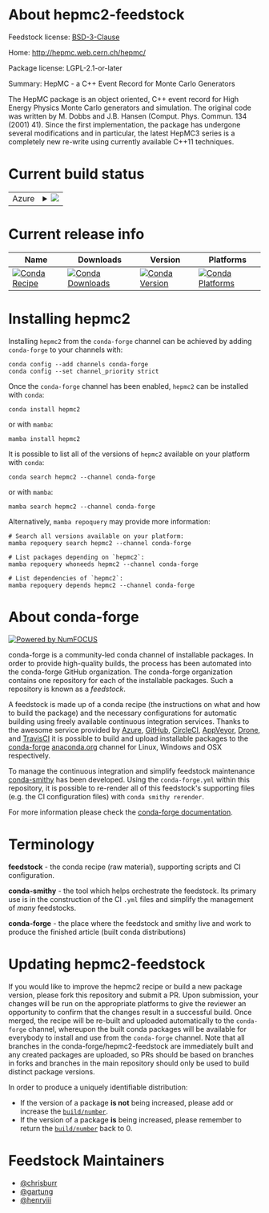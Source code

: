 About hepmc2-feedstock
======================

Feedstock license: [BSD-3-Clause](https://github.com/conda-forge/hepmc2-feedstock/blob/main/LICENSE.txt)

Home: http://hepmc.web.cern.ch/hepmc/

Package license: LGPL-2.1-or-later

Summary: HepMC - a C++ Event Record for Monte Carlo Generators

The HepMC package is an object oriented, C++ event record
for High Energy Physics Monte Carlo generators and simulation.
The original code was written by M. Dobbs and J.B. Hansen
 (Comput. Phys. Commun. 134 (2001) 41). Since the first
implementation, the package has undergone several modifications
and in particular, the latest HepMC3 series is a completely new
re-write using currently available C++11 techniques.


Current build status
====================


<table>
    
  <tr>
    <td>Azure</td>
    <td>
      <details>
        <summary>
          <a href="https://dev.azure.com/conda-forge/feedstock-builds/_build/latest?definitionId=6563&branchName=main">
            <img src="https://dev.azure.com/conda-forge/feedstock-builds/_apis/build/status/hepmc2-feedstock?branchName=main">
          </a>
        </summary>
        <table>
          <thead><tr><th>Variant</th><th>Status</th></tr></thead>
          <tbody><tr>
              <td>linux_64</td>
              <td>
                <a href="https://dev.azure.com/conda-forge/feedstock-builds/_build/latest?definitionId=6563&branchName=main">
                  <img src="https://dev.azure.com/conda-forge/feedstock-builds/_apis/build/status/hepmc2-feedstock?branchName=main&jobName=linux&configuration=linux%20linux_64_" alt="variant">
                </a>
              </td>
            </tr><tr>
              <td>osx_64</td>
              <td>
                <a href="https://dev.azure.com/conda-forge/feedstock-builds/_build/latest?definitionId=6563&branchName=main">
                  <img src="https://dev.azure.com/conda-forge/feedstock-builds/_apis/build/status/hepmc2-feedstock?branchName=main&jobName=osx&configuration=osx%20osx_64_" alt="variant">
                </a>
              </td>
            </tr>
          </tbody>
        </table>
      </details>
    </td>
  </tr>
</table>

Current release info
====================

| Name | Downloads | Version | Platforms |
| --- | --- | --- | --- |
| [![Conda Recipe](https://img.shields.io/badge/recipe-hepmc2-green.svg)](https://anaconda.org/conda-forge/hepmc2) | [![Conda Downloads](https://img.shields.io/conda/dn/conda-forge/hepmc2.svg)](https://anaconda.org/conda-forge/hepmc2) | [![Conda Version](https://img.shields.io/conda/vn/conda-forge/hepmc2.svg)](https://anaconda.org/conda-forge/hepmc2) | [![Conda Platforms](https://img.shields.io/conda/pn/conda-forge/hepmc2.svg)](https://anaconda.org/conda-forge/hepmc2) |

Installing hepmc2
=================

Installing `hepmc2` from the `conda-forge` channel can be achieved by adding `conda-forge` to your channels with:

```
conda config --add channels conda-forge
conda config --set channel_priority strict
```

Once the `conda-forge` channel has been enabled, `hepmc2` can be installed with `conda`:

```
conda install hepmc2
```

or with `mamba`:

```
mamba install hepmc2
```

It is possible to list all of the versions of `hepmc2` available on your platform with `conda`:

```
conda search hepmc2 --channel conda-forge
```

or with `mamba`:

```
mamba search hepmc2 --channel conda-forge
```

Alternatively, `mamba repoquery` may provide more information:

```
# Search all versions available on your platform:
mamba repoquery search hepmc2 --channel conda-forge

# List packages depending on `hepmc2`:
mamba repoquery whoneeds hepmc2 --channel conda-forge

# List dependencies of `hepmc2`:
mamba repoquery depends hepmc2 --channel conda-forge
```


About conda-forge
=================

[![Powered by
NumFOCUS](https://img.shields.io/badge/powered%20by-NumFOCUS-orange.svg?style=flat&colorA=E1523D&colorB=007D8A)](https://numfocus.org)

conda-forge is a community-led conda channel of installable packages.
In order to provide high-quality builds, the process has been automated into the
conda-forge GitHub organization. The conda-forge organization contains one repository
for each of the installable packages. Such a repository is known as a *feedstock*.

A feedstock is made up of a conda recipe (the instructions on what and how to build
the package) and the necessary configurations for automatic building using freely
available continuous integration services. Thanks to the awesome service provided by
[Azure](https://azure.microsoft.com/en-us/services/devops/), [GitHub](https://github.com/),
[CircleCI](https://circleci.com/), [AppVeyor](https://www.appveyor.com/),
[Drone](https://cloud.drone.io/welcome), and [TravisCI](https://travis-ci.com/)
it is possible to build and upload installable packages to the
[conda-forge](https://anaconda.org/conda-forge) [anaconda.org](https://anaconda.org/)
channel for Linux, Windows and OSX respectively.

To manage the continuous integration and simplify feedstock maintenance
[conda-smithy](https://github.com/conda-forge/conda-smithy) has been developed.
Using the ``conda-forge.yml`` within this repository, it is possible to re-render all of
this feedstock's supporting files (e.g. the CI configuration files) with ``conda smithy rerender``.

For more information please check the [conda-forge documentation](https://conda-forge.org/docs/).

Terminology
===========

**feedstock** - the conda recipe (raw material), supporting scripts and CI configuration.

**conda-smithy** - the tool which helps orchestrate the feedstock.
                   Its primary use is in the construction of the CI ``.yml`` files
                   and simplify the management of *many* feedstocks.

**conda-forge** - the place where the feedstock and smithy live and work to
                  produce the finished article (built conda distributions)


Updating hepmc2-feedstock
=========================

If you would like to improve the hepmc2 recipe or build a new
package version, please fork this repository and submit a PR. Upon submission,
your changes will be run on the appropriate platforms to give the reviewer an
opportunity to confirm that the changes result in a successful build. Once
merged, the recipe will be re-built and uploaded automatically to the
`conda-forge` channel, whereupon the built conda packages will be available for
everybody to install and use from the `conda-forge` channel.
Note that all branches in the conda-forge/hepmc2-feedstock are
immediately built and any created packages are uploaded, so PRs should be based
on branches in forks and branches in the main repository should only be used to
build distinct package versions.

In order to produce a uniquely identifiable distribution:
 * If the version of a package **is not** being increased, please add or increase
   the [``build/number``](https://docs.conda.io/projects/conda-build/en/latest/resources/define-metadata.html#build-number-and-string).
 * If the version of a package **is** being increased, please remember to return
   the [``build/number``](https://docs.conda.io/projects/conda-build/en/latest/resources/define-metadata.html#build-number-and-string)
   back to 0.

Feedstock Maintainers
=====================

* [@chrisburr](https://github.com/chrisburr/)
* [@gartung](https://github.com/gartung/)
* [@henryiii](https://github.com/henryiii/)

